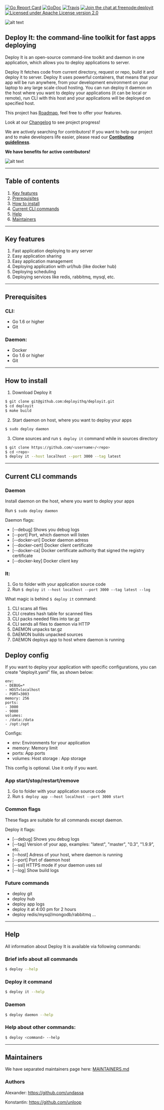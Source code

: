 [![Go Report Card](https://goreportcard.com/badge/github.com/deployithq/deployit)](https://goreportcard.com/report/github.com/deployithq/deployit)
[![GoDoc](https://godoc.org/github.com/deployithq/deployit?status.png)](https://godoc.org/github.com/deployithq/deployit)
[![Travis](https://travis-ci.org/deployithq/deployit.svg?branch=master)](https://travis-ci.org/deployithq/deployit)
[![Join the chat at freenode:deployit](https://img.shields.io/badge/irc-freenode%3A%20%23deployit-blue.svg)](http://webchat.freenode.net/?channels=%23deployit)
[![Licensed under Apache License version 2.0](https://img.shields.io/github/license/deployithq/deployit.svg?maxAge=2592000)](https://www.apache.org/licenses/LICENSE-2.0)

![alt text](https://deployit.io/images/cdn/logo-purpure.png)

## Deploy It: the command-line toolkit for fast apps deploying

Deploy It is an open-source command-line toolkit and daemon in one application, which allows you to deploy applications to server.

Deploy It fetches code from current directory, request or repo, build it and deploy it to server. 
Deploy It uses powerful containers, that means that your app will be run anywhere, from your development environment on your laptop to any large scale cloud hosting. 
You can run deploy it daemon on the host where you want to deploy your applications (it can be local or remote), run CLI with this host and your applications will be deployed on specified host.  

This project has [Roadmap](https://github.com/deployithq/deployit/blob/master/ROADMAP.md), feel free to offer your features. 

Look at our [Changelog](https://github.com/deployithq/deployit/blob/master/CHANGELOG.md) to see project progress!

We are actively searching for contributors! If you want to help our project and to make developers life easier, please read our **[Contibuting guideliness](https://github.com/deployithq/deployit/blob/master/CONTRIBUTING.md)**.

**We have benefits for active contributors!**

![alt text](https://deployit.io/images/cdn/deployy_2.gif "Image")

___

## Table of contents

1. [Key features](#key_features)
2. [Prerequisites](#prerequisites)
3. [How to install](#how_to_install)
4. [Current CLI commands](#current_cli_commands)
5. [Help](#help)
6. [Maintainers](#maintainers)

___

## <a name="key_features"></a>Key features
1. Fast application deploying to any server
2. Easy application sharing
3. Easy application management
4. Deploying application with url/hub (like docker hub)
5. Deploying scheduling
6. Deploying services like redis, rabbitmq, mysql, etc.

___

## <a name="prerequisites"></a>Prerequisites

### CLI:
- Go 1.6 or higher
- Git

### Daemon:
- Docker
- Go 1.6 or higher
- Git

___

## <a name="how_to_install"></a>How to install

1. Download Deploy it
```bash
$ git clone git@github.com:deployithq/deployit.git
$ cd deployit
$ make build
```

2. Start daemon on host, where you want to deploy your apps
```bash
$ sudo deploy daemon
```

3. Clone sources and run `$ deploy it` command while in sources directory
```bash
$ git clone https://github.com/<username>/<repo>
$ cd <repo>
$ deploy it --host localhost --port 3000 --tag latest
```

___

## <a name="current_cli_commands"></a>Current CLI commands

### Daemon

Install daemon on the host, where you want to deploy your apps

Run `$ sudo deploy daemon`

Daemon flags:
* [--debug] Shows you debug logs
* [--port] Port, which daemon will listen
* [--docker-uri] Docker daemon adress
* [--docker-cert] Docker client certificate
* [--docker-ca] Docker certificate authority that signed the registry certificate
* [--docker-key] Docker client key


### It:

1. Go to folder with your application source code
2. Run `$ deploy it --host localhost --port 3000 --tag latest --log`

What magic is behind `$ deploy it` command:

1. CLI scans all files
2. CLI creates hash table for scanned files
3. CLI packs needed files into tar.gz
4. CLI sends all files to daemon via HTTP
5. DAEMON unpacks tar.gz
6. DAEMON builds unpacked sources
7. DAEMON deploys app to host where daemon is running

## Deploy config

If you want to deploy your application with specific configurations, you can create "deployit.yaml" file, as shown below:

```
env: 
- DEBUG=*
- HOST=localhost
- PORT=3003
memory: 256
ports: 
- 3000
- 9000
volumes:
- /data:/data
- /opt:/opt
```

Configs:
- env: Environments for your application
- memory: Memory limit
- ports: App ports
- volumes: Host storage : App storage

This config is optional. Use it only if you want.

### App start/stop/restart/remove

1. Go to folder with your application source code
2. Run `$ deploy app --host localhost --port 3000 start`

### Common flags

These flags are suitable for all commands except daemon.

Deploy it flags:
* [--debug] Shows you debug logs
* [--tag] Version of your app, examples: "latest", "master", "0.3", "1.9.9", etc.
* [--host] Adress of your host, where daemon is running
* [--port] Port of daemon host
* [--ssl] HTTPS mode if your daemon uses ssl
* [--log] Show build logs

### Future commands

* deploy git
* deploy hub
* deploy app logs
* deploy it at 4:00 pm for 2 hours
* deploy redis/mysql/mongodb/rabbitmq ...

___

## <a name="help"></a>Help

All information about Deploy It is available via following commands:

### Brief info about all commands
```bash
$ deploy --help
```

### Deploy it command
```bash
$ deploy it --help
```

### Daemon
```bash
$ deploy daemon --help
```

### Help about other commands:
```bash
$ deploy <command> --help
```

___

## <a name="maintainers"></a>Maintainers

We have separated maintainers page here: [MAINTAINERS.md](https://github.com/deployithq/deployit/blob/master/MAINTAINERS.md)

### Authors

Alexander: https://github.com/undassa

Konstantin: https://github.com/unloop

